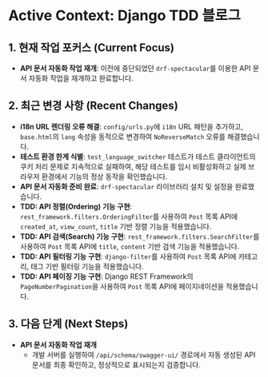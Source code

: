 # Active Context: Django TDD 블로그

## 1. 현재 작업 포커스 (Current Focus)

- **API 문서 자동화 작업 재개**: 이전에 중단되었던 `drf-spectacular`를 이용한 API 문서 자동화 작업을 재개하고 완료합니다.

## 2. 최근 변경 사항 (Recent Changes)

- **i18n URL 렌더링 오류 해결**: `config/urls.py`에 `i18n` URL 패턴을 추가하고, `base.html`의 `lang` 속성을 동적으로 변경하여 `NoReverseMatch` 오류를 해결했습니다.
- **테스트 환경 한계 식별**: `test_language_switcher` 테스트가 테스트 클라이언트의 쿠키 처리 문제로 지속적으로 실패하여, 해당 테스트를 임시 비활성화하고 실제 브라우저 환경에서 기능의 정상 동작을 확인했습니다.
- **API 문서 자동화 준비 완료**: `drf-spectacular` 라이브러리 설치 및 설정을 완료했습니다.
- **TDD: API 정렬(Ordering) 기능 구현**: `rest_framework.filters.OrderingFilter`를 사용하여 `Post` 목록 API에 `created_at`, `view_count`, `title` 기반 정렬 기능을 적용했습니다.
- **TDD: API 검색(Search) 기능 구현**: `rest_framework.filters.SearchFilter`를 사용하여 `Post` 목록 API에 `title`, `content` 기반 검색 기능을 적용했습니다.
- **TDD: API 필터링 기능 구현**: `django-filter`를 사용하여 `Post` 목록 API에 카테고리, 태그 기반 필터링 기능을 적용했습니다.
- **TDD: API 페이징 기능 구현**: Django REST Framework의 `PageNumberPagination`을 사용하여 `Post` 목록 API에 페이지네이션을 적용했습니다.

## 3. 다음 단계 (Next Steps)

- **API 문서 자동화 작업 재개**
  - 개발 서버를 실행하여 `/api/schema/swagger-ui/` 경로에서 자동 생성된 API 문서를 최종 확인하고, 정상적으로 표시되는지 검증합니다.
